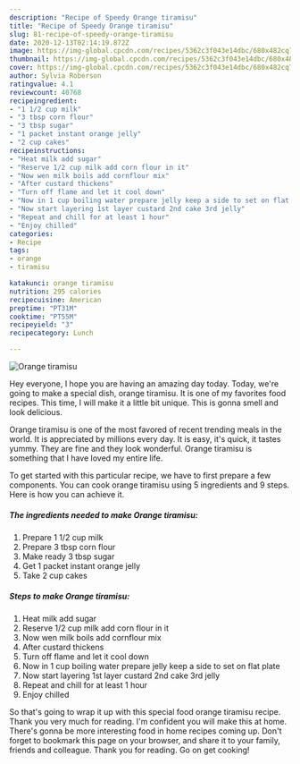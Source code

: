 ```yaml
---
description: "Recipe of Speedy Orange tiramisu"
title: "Recipe of Speedy Orange tiramisu"
slug: 81-recipe-of-speedy-orange-tiramisu
date: 2020-12-13T02:14:19.872Z
image: https://img-global.cpcdn.com/recipes/5362c3f043e14dbc/680x482cq70/orange-tiramisu-recipe-main-photo.jpg
thumbnail: https://img-global.cpcdn.com/recipes/5362c3f043e14dbc/680x482cq70/orange-tiramisu-recipe-main-photo.jpg
cover: https://img-global.cpcdn.com/recipes/5362c3f043e14dbc/680x482cq70/orange-tiramisu-recipe-main-photo.jpg
author: Sylvia Roberson
ratingvalue: 4.1
reviewcount: 40768
recipeingredient:
- "1 1/2 cup milk"
- "3 tbsp corn flour"
- "3 tbsp sugar"
- "1 packet instant orange jelly"
- "2 cup cakes"
recipeinstructions:
- "Heat milk add sugar"
- "Reserve 1/2 cup milk add corn flour in it"
- "Now wen milk boils add cornflour mix"
- "After custard thickens"
- "Turn off flame and let it cool down"
- "Now in 1 cup boiling water prepare jelly keep a side to set on flat plate"
- "Now start layering 1st layer custard 2nd cake 3rd jelly"
- "Repeat and chill for at least 1 hour"
- "Enjoy chilled"
categories:
- Recipe
tags:
- orange
- tiramisu

katakunci: orange tiramisu 
nutrition: 295 calories
recipecuisine: American
preptime: "PT31M"
cooktime: "PT55M"
recipeyield: "3"
recipecategory: Lunch

---
```



![Orange tiramisu](https://img-global.cpcdn.com/recipes/5362c3f043e14dbc/680x482cq70/orange-tiramisu-recipe-main-photo.jpg)

Hey everyone, I hope you are having an amazing day today. Today, we're going to make a special dish, orange tiramisu. It is one of my favorites food recipes. This time, I will make it a little bit unique. This is gonna smell and look delicious.



Orange tiramisu is one of the most favored of recent trending meals in the world. It is appreciated by millions every day. It is easy, it's quick, it tastes yummy. They are fine and they look wonderful. Orange tiramisu is something that I have loved my entire life.


To get started with this particular recipe, we have to first prepare a few components. You can cook orange tiramisu using 5 ingredients and 9 steps. Here is how you can achieve it.

<!--inarticleads1-->

##### The ingredients needed to make Orange tiramisu:

1. Prepare 1 1/2 cup milk
1. Prepare 3 tbsp corn flour
1. Make ready 3 tbsp sugar
1. Get 1 packet instant orange jelly
1. Take 2 cup cakes




<!--inarticleads2-->

##### Steps to make Orange tiramisu:

1. Heat milk add sugar
1. Reserve 1/2 cup milk add corn flour in it
1. Now wen milk boils add cornflour mix
1. After custard thickens
1. Turn off flame and let it cool down
1. Now in 1 cup boiling water prepare jelly keep a side to set on flat plate
1. Now start layering 1st layer custard 2nd cake 3rd jelly
1. Repeat and chill for at least 1 hour
1. Enjoy chilled




So that's going to wrap it up with this special food orange tiramisu recipe. Thank you very much for reading. I'm confident you will make this at home. There's gonna be more interesting food in home recipes coming up. Don't forget to bookmark this page on your browser, and share it to your family, friends and colleague. Thank you for reading. Go on get cooking!
